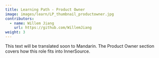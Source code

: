 ```yaml
---
title: Learning Path - Product Owner
image: images/learn/LP_thumbnail_productowner.jpg
contributors:
  - name: Willem Jiang
    url: https://github.com/WillemJiang
weight: 3
---
```


This text will be translated soon to Mandarin.
The Product Owner section covers how this role fits into InnerSource.
<!--- This file autogenerated from https://github.com/InnerSourceCommons/InnerSourceLearningPath/blob/master/scripts -->